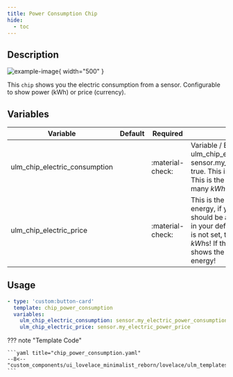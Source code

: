 ```yaml
---
title: Power Consumption Chip
hide:
  - toc
---
```

<!-- markdownlint-disable MD046 -->

## Description

![example-image](../../assets/img/ulm_chips/chip_power_consumption.png){ width="500" }

This `chip` shows you the electric consumption from a sensor. Configurable to show power (kWh) or price (currency).

## Variables

| Variable | Default | Required         | Notes             |
|----------|---------|------------------|-------------------|
| ulm_chip_electric_consumption     |         | :material-check: | Variable / Entry Example Required ulm_chip_electric_consumption sensor.my_electric_power_consumption true. This is your consumed energy. This is the sensor, that shows how many *kWh*s are consumed.   |
|ulm_chip_electric_price|  | :material-check: | This is the price for your consumed energy, if you have such a sensor. This should be a sensor that shows a price in your defined currency. If this variable is not set, the chip shows only the *kWh*s! If this variable is set the chip shows the price for the consumed energy! |

## Usage

```yaml
- type: 'custom:button-card'
  template: chip_power_consumption
  variables:
    ulm_chip_electric_consumption: sensor.my_electric_power_consumption
    ulm_chip_electric_price: sensor.my_electric_power_price
```

??? note "Template Code"

    ```yaml title="chip_power_consumption.yaml"
    --8<-- "custom_components/ui_lovelace_minimalist_reborn/lovelace/ulm_templates/card_templates/chips/chip_power_consumption.yaml"
    ```

